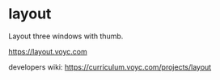 # layout

Layout three windows with thumb.

https://layout.voyc.com

developers wiki: https://curriculum.voyc.com/projects/layout
